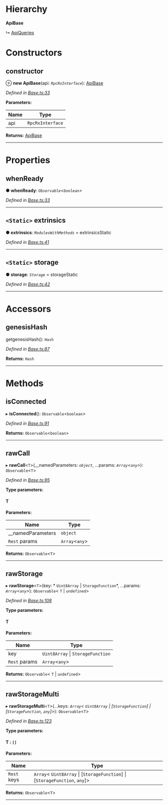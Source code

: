 

# Hierarchy

**ApiBase**

↳  [ApiQueries](_queries_.apiqueries.md)

# Constructors

<a id="constructor"></a>

##  constructor

⊕ **new ApiBase**(api: *`RpcRxInterface`*): [ApiBase](_base_.apibase.md)

*Defined in [Base.ts:33](https://github.com/polkadot-js/api/blob/cafc539/packages/api-observable/src/Base.ts#L33)*

**Parameters:**

| Name | Type |
| ------ | ------ |
| api | `RpcRxInterface` |

**Returns:** [ApiBase](_base_.apibase.md)

___

# Properties

<a id="whenready"></a>

##  whenReady

**● whenReady**: *`Observable`<`boolean`>*

*Defined in [Base.ts:33](https://github.com/polkadot-js/api/blob/cafc539/packages/api-observable/src/Base.ts#L33)*

___
<a id="extrinsics"></a>

## `<Static>` extrinsics

**● extrinsics**: *`ModulesWithMethods`* =  extrinsicsStatic

*Defined in [Base.ts:41](https://github.com/polkadot-js/api/blob/cafc539/packages/api-observable/src/Base.ts#L41)*

___
<a id="storage"></a>

## `<Static>` storage

**● storage**: *`Storage`* =  storageStatic

*Defined in [Base.ts:42](https://github.com/polkadot-js/api/blob/cafc539/packages/api-observable/src/Base.ts#L42)*

___

# Accessors

<a id="genesishash"></a>

##  genesisHash

getgenesisHash(): `Hash`

*Defined in [Base.ts:87](https://github.com/polkadot-js/api/blob/cafc539/packages/api-observable/src/Base.ts#L87)*

**Returns:** `Hash`

___

# Methods

<a id="isconnected"></a>

##  isConnected

▸ **isConnected**(): `Observable`<`boolean`>

*Defined in [Base.ts:91](https://github.com/polkadot-js/api/blob/cafc539/packages/api-observable/src/Base.ts#L91)*

**Returns:** `Observable`<`boolean`>

___
<a id="rawcall"></a>

##  rawCall

▸ **rawCall**<`T`>(__namedParameters: *`object`*, ...params: *`Array`<`any`>*): `Observable`<`T`>

*Defined in [Base.ts:95](https://github.com/polkadot-js/api/blob/cafc539/packages/api-observable/src/Base.ts#L95)*

**Type parameters:**

#### T 
**Parameters:**

| Name | Type |
| ------ | ------ |
| __namedParameters | `object` |
| `Rest` params | `Array`<`any`> |

**Returns:** `Observable`<`T`>

___
<a id="rawstorage"></a>

##  rawStorage

▸ **rawStorage**<`T`>(key: * `Uint8Array` &#124; `StorageFunction`*, ...params: *`Array`<`any`>*): `Observable`< `T` &#124; `undefined`>

*Defined in [Base.ts:108](https://github.com/polkadot-js/api/blob/cafc539/packages/api-observable/src/Base.ts#L108)*

**Type parameters:**

#### T 
**Parameters:**

| Name | Type |
| ------ | ------ |
| key |  `Uint8Array` &#124; `StorageFunction`|
| `Rest` params | `Array`<`any`> |

**Returns:** `Observable`< `T` &#124; `undefined`>

___
<a id="rawstoragemulti"></a>

##  rawStorageMulti

▸ **rawStorageMulti**<`T`>(...keys: *`Array`< `Uint8Array` &#124; [`StorageFunction`] &#124; [`StorageFunction`, `any`]>*): `Observable`<`T`>

*Defined in [Base.ts:123](https://github.com/polkadot-js/api/blob/cafc539/packages/api-observable/src/Base.ts#L123)*

**Type parameters:**

#### T :  `[]`
**Parameters:**

| Name | Type |
| ------ | ------ |
| `Rest` keys | `Array`< `Uint8Array` &#124; [`StorageFunction`] &#124; [`StorageFunction`, `any`]> |

**Returns:** `Observable`<`T`>

___

